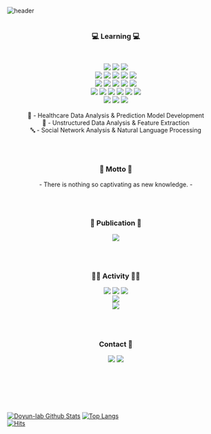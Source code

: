 ![header](https://capsule-render.vercel.app/api?type=soft&color=276DC3&height=150&section=header&text=Doyun-lab&fontSize=70&animation=twinkling)
<br>
<br>
<h3 align="center">💻 Learning 💻</h3>
<br>
<p align="center">
  <img src="https://img.shields.io/badge/R-276DC3?style=flat-square&logo=R&logoColor=white"/></a>
  <img src="https://img.shields.io/badge/Python-3766AB?style=flat-square&logo=Python&logoColor=white"/></a>
  <img src="https://img.shields.io/badge/Linux-FCC624?style=flat-square&logo=Linux&logoColor=white"/></a>
  <br>
  <img src="https://img.shields.io/badge/NumPy-013243?style=flat-square&logo=NumPy&logoColor=white"/></a>
  <img src="https://img.shields.io/badge/pandas-150458?style=flat-square&logo=pandas&logoColor=white"/></a>
  <img src="https://img.shields.io/badge/scikitlearn-F7931E?style=flat-square&logo=scikit-learn&logoColor=white"/></a>
  <img src="https://img.shields.io/badge/tensorflow-FF6F00?style=flat-square&logo=tensorflow&logoColor=white"/></a>
  <img src="https://img.shields.io/badge/Keras-D00000?style=flat-square&logo=Keras&logoColor=white"/></a>   
  <br>
  <img src="https://img.shields.io/badge/Jupyter-F37626?style=flat-square&logo=Jupyter&logoColor=white"/></a>
  <img src="https://img.shields.io/badge/Anaconda-44A833?style=flat-square&logo=Anaconda&logoColor=white"/></a>
  <img src="https://img.shields.io/badge/RStudio-75AADB?style=flat-square&logo=RStudio&logoColor=white"/></a>
  <img src="https://img.shields.io/badge/Amazon AWS-232F3E?style=flat-square&logo=amazon-aws&logoColor=white"/></a>
  <img src="https://img.shields.io/badge/Google Colab-F9AB00?style=flat-square&logo=google-colab&logoColor=white"/></a>
  <br>
  <img src="https://img.shields.io/badge/MySQL-4479A1?style=flat-square&logo=MySQL&logoColor=white"/></a>
  <img src="https://img.shields.io/badge/MariaDB-003545?style=flat-square&logo=MariaDB&logoColor=white"/></a>
  <img src="https://img.shields.io/badge/MongoDB-47A248?style=flat-square&logo=MongoDB&logoColor=white"/></a>
  <img src="https://img.shields.io/badge/Docker-2496ED?style=flat-square&logo=Docker&logoColor=white"/></a>
  <img src="https://img.shields.io/badge/Jenkins-D24939?style=flat-square&logo=Jenkins&logoColor=white"/></a>
  <img src="https://img.shields.io/badge/Overleaf-47A141?style=flat-square&logo=Overleaf&logoColor=white"/></a>
  <br>
  <img src="https://img.shields.io/badge/Java-007396?style=flat-square&logo=Java&logoColor=white"/></a>
  <img src="https://img.shields.io/badge/Tableau-E6E6E6?style=flat-square&logo=Tableau&logoColor=white"/></a>
  <img src="https://img.shields.io/badge/Apache Hadoop-D22128?style=flat-square&logo=Apache&logoColor=white"/></a></center>
  <br>
  <br>
  🏥 - Healthcare Data Analysis & Prediction Model Development 
  <br>
  📄 - Unstructured Data Analysis & Feature Extraction
  <br>
  🔤 - Social Network Analysis & Natural Language Processing
</p>
<br>
<br>
<h3 align="center"> 🚀 Motto 🚀 </h3>
<p align="center"> - There is nothing so captivating as new knowledge. - </p>
<br>
<br>
<h3 align="center"> 📘 Publication 📘 </h3>
<p align="center">
  <a href="https://www.dbpia.co.kr/journal/articleDetail?nodeId=NODE10530030"><img src="https://img.shields.io/badge/Paper 1-2B579A?style=flat-square&logo=Word&logoColor=white&link=https://www.dbpia.co.kr/journal/articleDetail?nodeId=NODE10530030"/></a>
</p>
<br>
<br>
<h3 align="center"> 🏃‍♂️ Activity 🏃‍♂️ </h3>
<p align="center">
  <a href="https://www.kiise.or.kr/conference/main/getContent.do?CC=KSC&CS=2020&PARENT_ID=011000&content_no=1281"><img src="https://img.shields.io/badge/KSC2020-00C4CC?style=flat-square&logo=Word&logoColor=white&link=https://www.kiise.or.kr/conference/main/getContent.do?CC=KSC&CS=2020&PARENT_ID=011000&content_no=1281"/></a>
  <a href="https://medium.com/doyuns-lab/competition-data-creator-camp-the-final-review-f6755961f023"><img src="https://img.shields.io/badge/NIA Competition (Top Prize)-00C4CC?style=flat-square&logo=Word&logoColor=white&link=https://medium.com/doyuns-lab/competition-data-creator-camp-the-final-review-f6755961f023"/></a>
  <a href="https://medium.com/doyuns-lab/education-how-does-a-particular-drug-affect-stroke-complications-5a083cac93dd"><img src="https://img.shields.io/badge/HIRA Education-00C4CC?style=flat-square&logo=Word&logoColor=white&link=https://medium.com/doyuns-lab/education-how-does-a-particular-drug-affect-stroke-complications-5a083cac93dd"/></a>
  <br>
  <a href="https://medium.com/doyuns-lab/project-high-blood-pressure-diabetes-classification-model-99ab52e68761"><img src="https://img.shields.io/badge/2019 Academic (Encouragement Prize)-00C4CC?style=flat-square&logo=Word&logoColor=white&link=https://medium.com/doyuns-lab/project-high-blood-pressure-diabetes-classification-model-99ab52e68761"/></a>
  <br>
  <a href="https://medium.com/doyuns-lab/project-high-blood-pressure-diabetes-classification-model-99ab52e68761"><img src="https://img.shields.io/badge/2018 Academic (Excellence Prize)-00C4CC?style=flat-square&logo=Word&logoColor=white&link=https://medium.com/doyuns-lab/project-high-blood-pressure-diabetes-classification-model-99ab52e68761"/></a>
</p>
<br>
<br>
<h3 align="center"> Contact 💬 </h3>
<p align="center">
  <a href="https://medium.com/doyuns-lab"><img src="https://img.shields.io/badge/Dev blog-12100E?style=flat-square&logo=Medium&logoColor=white&link=https://medium.com/doyuns-lab"/></a>
  <a href="mailto:dy20181480@gmail.com"><img src="https://img.shields.io/badge/Gmail-EA4335?style=flat-square&logo=Gmail&logoColor=white&link=dy20181480@gmail.com"/></a>
</p>
<br>
<br>
<br>
<br>
<br>


[![Doyun-lab Github Stats](https://github-readme-stats.vercel.app/api?username=Doyun-lab&hide=issues&show_icons=true)](https://github.com/anuraghazra/github-readme-stats)
[![Top Langs](https://github-readme-stats.vercel.app/api/top-langs/?username=Doyun-lab&layout=compact)](https://github.com/anuraghazra/github-readme-stats)
<br>
[![Hits](https://hits.seeyoufarm.com/api/count/incr/badge.svg?url=https%3A%2F%2Fgithub.com%2FDoyun-lab&count_bg=%233D9CC8&title_bg=%23555555&icon=&icon_color=%23E7E7E7&title=hits&edge_flat=false)](https://hits.seeyoufarm.com)


